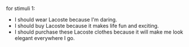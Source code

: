 for stimuli 1: 
- I should wear Lacoste because I'm daring.
- I should buy Lacoste because it makes life fun and exciting.
- I should purchase these Lacoste clothes because it will make me look elegant everywhere I go.
